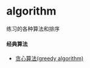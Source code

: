 # algorithm
练习的各种算法和排序
#### 经典算法
- [贪心算法(greedy algorithm)](https://github.com/CNwxp/algorithm/blob/master/learning-note/%E8%B4%AA%E5%BF%83%E7%AE%97%E6%B3%95(greedy%20algorithm).md)
